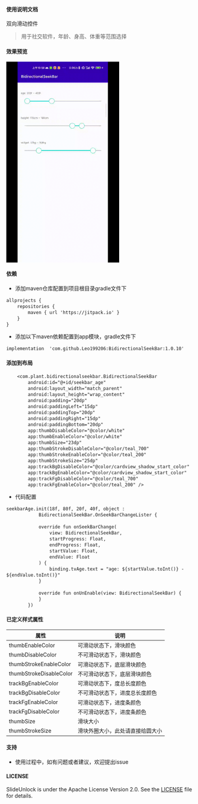 #### 使用说明文档

双向滑动控件
> 用于社交软件，年龄、身高、体重等范围选择

#### 效果预览

<img src="https://github.com/Leo199206/BidirectionalSeekBar/blob/main/device-2021-11-21-105818.gif?raw=true" width="300" heght="500" align=center />

#### 依赖

+ 添加maven仓库配置到项目根目录gradle文件下

```
allprojects {
    repositories {
        maven { url 'https://jitpack.io' }
    }
}
```

+ 添加以下maven依赖配置到app模块，gradle文件下

```
implementation  'com.github.Leo199206:BidirectionalSeekBar:1.0.10'
```

#### 添加到布局

```
    <com.plant.bidirectionalseekbar.BidirectionalSeekBar
        android:id="@+id/seekbar_age"
        android:layout_width="match_parent"
        android:layout_height="wrap_content"
        android:padding="20dp"
        android:paddingLeft="15dp"
        android:paddingTop="20dp"
        android:paddingRight="15dp"
        android:paddingBottom="20dp"
        app:thumbDisableColor="@color/white"
        app:thumbEnableColor="@color/white"
        app:thumbSize="23dp"
        app:thumbStrokeDisableColor="@color/teal_700"
        app:thumbStrokeEnableColor="@color/teal_200"
        app:thumbStrokeSize="25dp"
        app:trackBgDisableColor="@color/cardview_shadow_start_color"
        app:trackBgEnableColor="@color/cardview_shadow_start_color"
        app:trackFgDisableColor="@color/teal_700"
        app:trackFgEnableColor="@color/teal_200" />

```

+ 代码配置

```
seekbarAge.init(18f, 80f, 20f, 40f, object :
            BidirectionalSeekBar.OnSeekBarChangeLister {

            override fun onSeekBarChange(
                view: BidirectionalSeekBar,
                startProgress: Float,
                endProgress: Float,
                startValue: Float,
                endValue: Float
            ) {
                binding.tvAge.text = "age: ${startValue.toInt()} - ${endValue.toInt()}"
            }

            override fun onUnEnable(view: BidirectionalSeekBar) {
            }
        })

```

#### 已定义样式属性

| 属性  | 说明 |
| --- | --- |
| thumbEnableColor | 可滑动状态下，滑块颜色 |
| thumbDisableColor | 不可滑动状态下，滑块颜色 |
| thumbStrokeEnableColor | 可滑动状态下，底层滑块颜色 |
| thumbStrokeDisableColor | 不可滑动状态下，底层滑块颜色  |
| trackBgEnableColor | 可滑动状态下，度总长度颜色  | 
| trackBgDisableColor | 不可滑动状态下，进度总长度颜色 | 
| trackFgEnableColor | 可滑动状态下，进度条颜色  |
| trackFgDisableColor | 不可滑动状态下，进度条颜色  | 
| thumbSize | 滑块大小 | 
| thumbStrokeSize | 滑块外圈大小，此处请直接给圆大小 |

#### 支持

+ 使用过程中，如有问题或者建议，欢迎提出issue

#### LICENSE

SlideUnlock is under the Apache License Version 2.0. See
the [LICENSE](https://raw.githubusercontent.com/Leo199206/SlideUnlock/main/LICENSE) file for
details.
